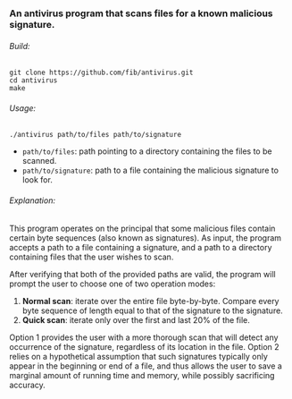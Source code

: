 ### An antivirus program that scans files for a known malicious signature.

###### Build:
```
git clone https://github.com/fib/antivirus.git
cd antivirus
make
```

###### Usage:
```
./antivirus path/to/files path/to/signature
```

* `path/to/files`: path pointing to a directory containing the files to be scanned.
* `path/to/signature`: path to a file containing the malicious signature to look for.

###### Explanation:
This program operates on the principal that some malicious files contain certain byte sequences (also known 
as signatures).
As input, the program accepts a path to a file containing a signature, and a path to a directory containing
files that the user wishes to scan.

After verifying that both of the provided paths are valid, the program will prompt the user to choose one of two
operation modes:

1. **Normal scan**: iterate over the entire file byte-by-byte. Compare every byte sequence of length equal to that
    of the signature to the signature.
3. **Quick scan**: iterate only over the first and last 20% of the file.

Option 1 provides the user with a more thorough scan that will detect any occurrence of the signature,
regardless of its location in the file. Option 2 relies on a hypothetical assumption that such signatures
typically only appear in the beginning or end of a file, and thus allows the user to save a marginal amount
of running time and memory, while possibly sacrificing accuracy.
